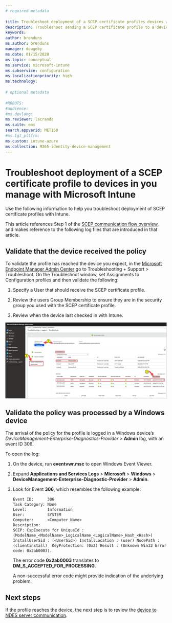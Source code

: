 ```yaml
---
# required metadata

title: Troubleshoot deployment of a SCEP certificate profiles devices with Intune | Microsoft Docs
description: Troubleshoot sending a SCEP certificate profile to a device with Intune
keywords:
author: brenduns
ms.author: brenduns
manager: dougeby
ms.date: 01/15/2020
ms.topic: conceptual
ms.service: microsoft-intune
ms.subservice: configuration
ms.localizationpriority: high
ms.technology:

# optional metadata

#ROBOTS:
#audience:
#ms.devlang:
ms.reviewer: lacranda
ms.suite: ems
search.appverid: MET150
#ms.tgt_pltfrm:
ms.custom: intune-azure
ms.collection: M365-identity-device-management
---
```


# Troubleshoot deployment of a SCEP certificate profile to devices in you manage with Microsoft Intune

Use the following information to help you troubleshoot deployment of SCEP certificate profiles with Intune.

This article references Step 1 of the [SCEP communication flow overview](troubleshoot-scep-certificate-profiles.md), and makes reference to the following log files that are introduced in that article.

<!-- Platforms? Just WIndows currently...  
with Android, iOS/iPad, and Windows devices.  
-->

## Validate that the device received the policy

To validate the profile has reached the device you expect, in the [Microsoft Endpoint Manager Admin Center](https://go.microsoft.com/fwlink/?linkid=2109431) go to Troubleshooting + Support > Troubleshoot.  On the Troubleshoot window, set Assignments to Configuration profiles and then validate the following:

1. Specify a User that should receive the SCEP certificate profile.

2. Review the users Group Membership to ensure they are in the security group you used with the SCEP certificate profile.

3. Review when the device last checked in with Intune.

![Validate the policy](../protect/media/troubleshoot-scep-certificate-profile-deployment/validate-policy.png)

## Validate the policy was processed by a Windows device

The arrival of the policy for the profile is logged in a Windows device’s *DeviceManagement-Enterprise-Diagnostics-Provider* > **Admin** log, with an event ID 306. 

To open the log:

1. On the device, run **eventvwr.msc** to open Windows Event Viewer.

2. Expand **Applications and Services Logs** > **Microsoft** > **Windows** > **DeviceManagement-Enterprise-Diagnostic-Provider** > **Admin**.

3. Look for Event **306**, which resembles the following example:

   ```
   Event ID:      306
   Task Category: None
   Level:         Information
   User:          SYSTEM
   Computer:      <Computer Name>
   Description:
   SCEP: CspExecute for UniqueId : (ModelName_<ModelName>_LogicalName_<LogicalName>_Hash_<Hash>) InstallUserSid : (<UserSid>) InstallLocation : (user) NodePath : (clientinstall)  KeyProtection: (0x2) Result : (Unknown Win32 Error code: 0x2ab0003).
   ```

   The error code **0x2ab0003** translates to **DM_S_ACCEPTED_FOR_PROCESSING**.

   A non-successful error code might provide indication of the underlying problem.

## Next steps

If the profile reaches the device, the next step is to review the [device to NDES server communication](troubleshoot-scep-certificate-devices-to-ndes.md).